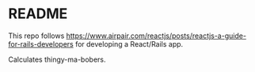 # README

This repo follows https://www.airpair.com/reactjs/posts/reactjs-a-guide-for-rails-developers for developing a React/Rails app.

Calculates thingy-ma-bobers.
